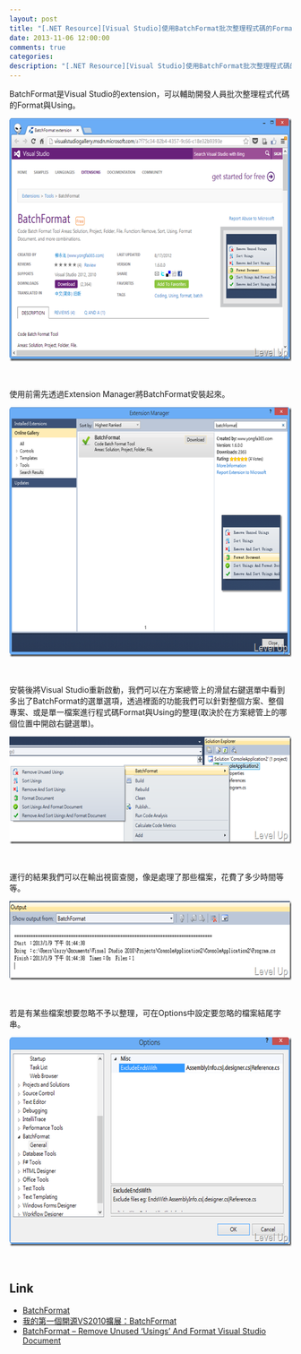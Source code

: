 ```yaml
---
layout: post
title: "[.NET Resource][Visual Studio]使用BatchFormat批次整理程式碼的Format與Using"
date: 2013-11-06 12:00:00
comments: true
categories: 
description: "[.NET Resource][Visual Studio]使用BatchFormat批次整理程式碼的Format與Using"
---
```

<p>BatchFormat是Visual Studio的extension，可以輔助開發人員批次整理程式代碼的Format與Using。</p>  <p><img style="border-top: 0px; border-right: 0px; border-bottom: 0px; border-left: 0px" border="0" alt="image" src="\images\posts\826b5910-5a46-49ed-92ad-dd05bac33757\image_thumb_1.png" width="644" height="434" /></a></p>  <p> </p>  <p>使用前需先透過Extension Manager將BatchFormat安裝起來。</p>  <p><a href="http://files.dotblogs.com.tw/larrynung/1301/96aea91345e8_C057/image_2.png"><img style="border-top: 0px; border-right: 0px; border-bottom: 0px; border-left: 0px" border="0" alt="image" src="\images\posts\826b5910-5a46-49ed-92ad-dd05bac33757\image_thumb.png" width="644" height="446" /></a> </p>  <p> </p>  <p>安裝後將Visual Studio重新啟動，我們可以在方案總管上的滑鼠右鍵選單中看到多出了BatchFormat的選單選項，透過裡面的功能我們可以針對整個方案、整個專案、或是單一檔案進行程式碼Format與Using的整理(取決於在方案總管上的哪個位置中開啟右鍵選單)。</p>  <p><a href="http://files.dotblogs.com.tw/larrynung/1301/96aea91345e8_C057/image_6.png"><img style="border-top: 0px; border-right: 0px; border-bottom: 0px; border-left: 0px" border="0" alt="image" src="\images\posts\826b5910-5a46-49ed-92ad-dd05bac33757\image_thumb_2.png" width="644" height="192" /></a> </p>  <p> </p>  <p>運行的結果我們可以在輸出視窗查閱，像是處理了那些檔案，花費了多少時間等等。</p>  <p><a href="http://files.dotblogs.com.tw/larrynung/1301/96aea91345e8_C057/image_10.png"><img style="border-top: 0px; border-right: 0px; border-bottom: 0px; border-left: 0px" border="0" alt="image" src="\images\posts\826b5910-5a46-49ed-92ad-dd05bac33757\image_thumb_4.png" width="644" height="141" /></a> </p>  <p> </p>  <p>若是有某些檔案想要忽略不予以整理，可在Options中設定要忽略的檔案結尾字串。</p>  <p><a href="http://files.dotblogs.com.tw/larrynung/1301/96aea91345e8_C057/image_12.png"><img style="border-top: 0px; border-right: 0px; border-bottom: 0px; border-left: 0px" border="0" alt="image" src="\images\posts\826b5910-5a46-49ed-92ad-dd05bac33757\image_thumb_5.png" width="644" height="373" /></a> </p>  <p> </p>  <h2>Link</h2>  <ul>   <li><a href="http://visualstudiogallery.msdn.microsoft.com/a7f75c34-82b4-4357-9c66-c18e32b9393e" target="_blank">BatchFormat</a></li>    <li><a href="http://www.cnblogs.com/yongfa365/archive/2011/06/12/BatchFormat.html" target="_blank">我的第一個開源VS2010擴展：BatchFormat</a></li>    <li><a href="http://www.addictivetips.com/windows-tips/batch-format-remove-unused-usings-and-format-visual-studio-document/" target="_blank">BatchFormat – Remove Unused ‘Usings’ And Format Visual Studio Document</li> </ul>